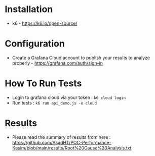 # Installation
* k6 - https://k6.io/open-source/

# Configuration
* Create a Grafana Cloud account to publish your results to analyze properly - https://grafana.com/auth/sign-in

# How To Run Tests 
* Login to grafana cloud via your token :
    ``` k6 cloud login ```
* Run tests : ```k6 run api_demo.js -o cloud```

# Results
* Please read the summary of results from here : https://github.com/AsadHT/POC-Performance-Kasim/blob/main/results/Root%20Cause%20Analysis.txt
